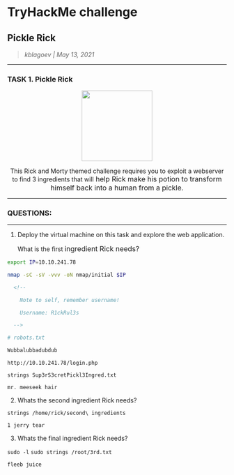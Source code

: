 # TryHackMe challenge

## Pickle Rick

> _kblagoev | May 13, 2021_

----------------------------------------

### TASK 1. Pickle Rick 

<p style="text-align:center;"><img src="https://i.imgur.com/o9pyhyU.jpg" style="width:161.484px;height:161.484px;" /><br /></p><p style="text-align:center;">This Rick and Morty themed challenge requires you to exploit a webserver to find 3 ingredients that will<span style="font-size:1rem;"> help Rick make his potion to transform himself back into a human from a pickle.</span></p>

----------------------------------------

### QUESTIONS:

----------------------------------------

1. <p>Deploy the virtual machine on this task and explore the web application.</p><p>What is the first <span style="font-size:1rem;">ingredient Rick needs?</span></p>

```bash
export IP=10.10.241.78

nmap -sC -sV -vvv -oN nmap/initial $IP
```

```html
  <!--

    Note to self, remember username!

    Username: R1ckRul3s

  -->
```

```bash
# robots.txt

Wubbalubbadubdub
```
```
http://10.10.241.78/login.php
```

`strings Sup3rS3cretPickl3Ingred.txt`

```
mr. meeseek hair
```

2. <p>Whats the second ingredient Rick needs?<br /></p>

`strings /home/rick/second\ ingredients`

```
1 jerry tear
```

3. <p>Whats the final ingredient Rick needs?<br /></p>

`sudo -l`
`sudo strings /root/3rd.txt`

```
fleeb juice
```

